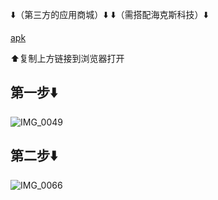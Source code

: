 ⬇️（第三方的应用商城）⬇️
⬇️（需搭配海克斯科技）⬇️

[apk](https://m.apkpure.com/cn/)

⬆️复制上方链接到浏览器打开

## 第一步⬇️
![IMG_0049](https://github.com/user-attachments/assets/9d97c010-ba01-43c6-9e3a-fcb1744c552c)

## 第二步⬇️
![IMG_0066](https://github.com/user-attachments/assets/12e2c072-eff6-4755-ad49-396817625374)
